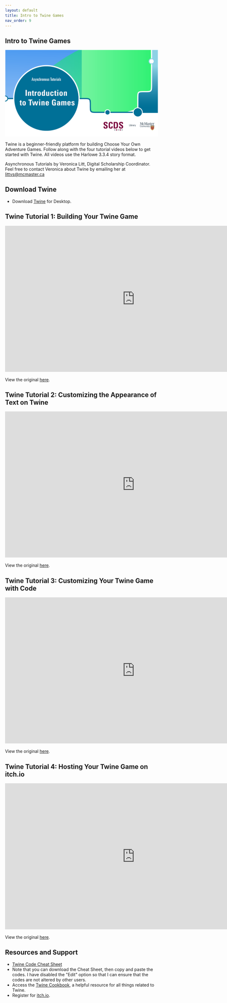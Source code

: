 ```yaml
---
layout: default
title: Intro to Twine Games
nav_order: 9
---
```


## Intro to Twine Games

<img src="assets/img/TitleSlide.png" alt="Workshop Title Slide" width="720">

Twine is a beginner-friendly platform for building Choose Your Own Adventure Games. Follow along with the four tutorial videos below to get started with Twine. All videos use the Harlowe 3.3.4 story format. 

Asynchronous Tutorials by Veronica Litt, Digital Scholarship Coordinator.
Feel free to contact Veronica about Twine by emailing her at littvs@mcmaster.ca

## Download Twine
- Download [Twine](https://twinery.org/) for Desktop.

## Twine Tutorial 1: Building Your Twine Game

<iframe height="480" width="853" allowfullscreen frameborder=0 src="https://echo360.ca/media/a7dbf7d0-3bef-4e39-ae4d-2fb03a301d6e/public"></iframe>

View the original [here](https://echo360.ca/media/a7dbf7d0-3bef-4e39-ae4d-2fb03a301d6e/public). 

## Twine Tutorial 2: Customizing the Appearance of Text on Twine

<iframe height="480" width="853" allowfullscreen frameborder=0 src="https://echo360.ca/media/58291217-e6cc-405a-9f56-71791a512c92/public"></iframe>

View the original [here](https://echo360.ca/media/58291217-e6cc-405a-9f56-71791a512c92/public). 

## Twine Tutorial 3: Customizing Your Twine Game with Code

<iframe height="480" width="853" allowfullscreen frameborder=0 src="https://echo360.ca/media/1df5b5d4-65ad-49ed-b9f9-152987c665ac/public"></iframe>

View the original [here](https://echo360.ca/media/1df5b5d4-65ad-49ed-b9f9-152987c665ac/public). 

## Twine Tutorial 4: Hosting Your Twine Game on itch.io

<iframe height="480" width="853" allowfullscreen frameborder=0 src="https://echo360.ca/media/91056fdd-2929-4daf-be3d-c57dba78eef9/public"></iframe>

View the original [here](https://echo360.ca/media/91056fdd-2929-4daf-be3d-c57dba78eef9/public). 

## Resources and Support

- [Twine Code Cheat Sheet](https://mcmasteru365-my.sharepoint.com/:f:/g/personal/littvs_mcmaster_ca/Ety7y88_kJ5Crrg7YLLNHocBG5ZknYI10VRhfNP76RXvfg?e=NxmK2I) 
- Note that you can download the Cheat Sheet, then copy and paste the codes. I have disabled the "Edit" option so that I can ensure that the codes are not altered by other users. 
- Access the [Twine Cookbook](https://twinery.org/cookbook/), a helpful resource for all things related to Twine.
- Register for [itch.io](https://itch.io/).

